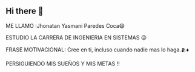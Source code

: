 ## Hi there 👋
ME LLAMO :Jhonatan Yasmani Paredes Coca😄

ESTUDIO LA CARRERA DE INGENIERIA EN SISTEMAS 😐 

FRASE MOTIVACIONAL: Cree en ti, incluso cuando nadie mas lo haga.🫂♦︎

PERSIGUIENDO MIS SUEÑOS Y MIS METAS ‼︎

<!--
**Jhonatanprd/Jhonatanprd** is a ✨ _special_ ✨ repository because its `README.md` (this file) appears on your GitHub profile.

Here are some ideas to get you started:

- 🔭 I’m currently working on ...
- 🌱 I’m currently learning ...
- 👯 I’m looking to collaborate on ...
- 🤔 I’m looking for help with ...
- 💬 Ask me about ...
- 📫 How to reach me: ...
- 😄 Pronouns: ...
- ⚡ Fun fact: ...
-->
